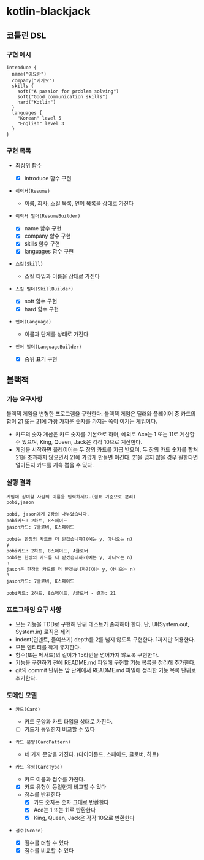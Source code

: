 # kotlin-blackjack

## 코틀린 DSL

### 구현 예시

```text
introduce {
  name("이요한")
  company("카카오")
  skills {
    soft("A passion for problem solving")
    soft("Good communication skills")
    hard("Kotlin")
  }
  languages {
    "Korean" level 5
    "English" level 3
  }
}
```

### 구현 목록

- 최상위 함수
  - [X] introduce 함수 구현
  
- `이력서(Resume)`
  - 이름, 회사, 스킬 목록, 언어 목록을 상태로 가진다

- `이력서 빌더(ResumeBuilder)`
  - [X] name 함수 구현
  - [X] company 함수 구현
  - [X] skills 함수 구현
  - [X] languages 함수 구현

- `스킬(Skill)`
  - 스킬 타입과 이름을 상태로 가진다

- `스킬 빌더(SkillBuilder)`
  - [X] soft 함수 구현
  - [X] hard 함수 구현 

- `언어(Language)`
  - 이름과 단계를 상태로 가진다

- `언어 빌더(LanguageBuilder)`
  - [X] 중위 표기 구현

## 블랙잭

### 기능 요구사항
블랙잭 게임을 변형한 프로그램을 구현한다. 블랙잭 게임은 딜러와 플레이어 중 카드의 합이 21 또는 21에 가장 가까운 숫자를 가지는 쪽이 이기는 게임이다.
- 카드의 숫자 계산은 카드 숫자를 기본으로 하며, 예외로 Ace는 1 또는 11로 계산할 수 있으며, King, Queen, Jack은 각각 10으로 계산한다.
- 게임을 시작하면 플레이어는 두 장의 카드를 지급 받으며, 두 장의 카드 숫자를 합쳐 21을 초과하지 않으면서 21에 가깝게 만들면 이긴다. 21을 넘지 않을 경우 원한다면 얼마든지 카드를 계속 뽑을 수 있다.

### 실행 결과
```text
게임에 참여할 사람의 이름을 입력하세요.(쉼표 기준으로 분리)
pobi,jason

pobi, jason에게 2장의 나누었습니다.
pobi카드: 2하트, 8스페이드
jason카드: 7클로버, K스페이드

pobi는 한장의 카드를 더 받겠습니까?(예는 y, 아니오는 n)
y
pobi카드: 2하트, 8스페이드, A클로버
pobi는 한장의 카드를 더 받겠습니까?(예는 y, 아니오는 n)
n
jason은 한장의 카드를 더 받겠습니까?(예는 y, 아니오는 n)
n
jason카드: 7클로버, K스페이드

pobi카드: 2하트, 8스페이드, A클로버 - 결과: 21
```

### 프로그래밍 요구 사항
- 모든 기능을 TDD로 구현해 단위 테스트가 존재해야 한다. 단, UI(System.out, System.in) 로직은 제외
- indent(인덴트, 들여쓰기) depth를 2를 넘지 않도록 구현한다. 1까지만 허용한다.
- 모든 엔티티를 작게 유지한다.
- 함수(또는 메서드)의 길이가 15라인을 넘어가지 않도록 구현한다.
- 기능을 구현하기 전에 README.md 파일에 구현할 기능 목록을 정리해 추가한다.
- git의 commit 단위는 앞 단계에서 README.md 파일에 정리한 기능 목록 단위로 추가한다.

### 도메인 모델

- `카드(Card)`
  - 카드 문양과 카드 타입을 상태로 가진다.
  - [ ] 카드가 동일한지 비교할 수 있다

- `카드 문양(CardPattern)`
  - 네 가지 문양을 가진다. (다이아몬드, 스페이드, 클로버, 하트) 

- `카드 유형(CardType)`
  - 카드 이름과 점수를 가진다.
  - [X] 카드 유형이 동일한지 비교할 수 있다
  - 점수를 반환한다
    - [X] 카드 숫자는 숫자 그대로 반환한다
    - [X] Ace는 1 또는 11로 반환한다
    - [X] King, Queen, Jack은 각각 10으로 반환한다

- `점수(Score)`
  - [X] 점수를 더할 수 있다
  - [X] 점수를 비교할 수 있다
